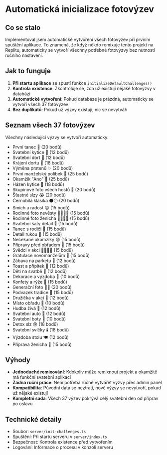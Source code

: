 # Automatická inicializace fotovýzev

## Co se stalo

Implementoval jsem automatické vytvoření všech fotovýzev při prvním spuštění aplikace. To znamená, že když někdo remixuje tento projekt na Replitu, automaticky se vytvoří všechny potřebné fotovýzvy bez nutnosti ručního nastavení.

## Jak to funguje

1. **Při startu aplikace** se spustí funkce `initializeDefaultChallenges()`
2. **Kontrola existence**: Zkontroluje se, zda už existují nějaké fotovýzvy v databázi
3. **Automatické vytvoření**: Pokud databáze je prázdná, automaticky se vytvoří všech 37 fotovýzev
4. **Bez duplikátů**: Pokud už výzvy existují, nic se nevytváří

## Seznam všech 37 fotovýzev

Všechny následující výzvy se vytvoří automaticky:

- První tanec 💃 (20 bodů)
- Svatební kytice 💐 (12 bodů)
- Svatební dort 🍰 (12 bodů)
- Krájení dortu 🎂 (18 bodů)
- Výměna prstenů ✨ (20 bodů)
- První manželský polibek 💋 (25 bodů)
- Okamžik "Ano" 💍 (25 bodů)
- Házen kytice 🎯 (18 bodů)
- Skupinové foto všech hostů 📸 (20 bodů)
- Šťastné slzy 😭 (20 bodů)
- Černobílá klasika ⚫⚪ (20 bodů)
- Smích a radost 😊 (15 bodů)
- Rodinné foto nevěsty 👨‍👩‍👧‍👦 (15 bodů)
- Rodinné foto ženicha 👨‍👩‍👧‍👦 (15 bodů)
- Svatební šaty detail 👗 (15 bodů)
- Tanec s rodiči 👫 (15 bodů)
- Detail rukou 🤝 (15 bodů)
- Nečekané okamžiky 😄 (15 bodů)
- Přípravy před obřadem 💄 (15 bodů)
- Svědci v akci 🤵‍♂️👰‍♀️ (15 bodů)
- Gratulace novomanželům 🎉 (15 bodů)
- Zábava na parketu 🕺 (12 bodů)
- Toast a přípitek 🥂 (12 bodů)
- Děti na svatbě 👶 (12 bodů)
- Dekorace a výzdoba 🎀 (10 bodů)
- Konfety a rýže 🎊 (15 bodů)
- Generační foto 👴👵 (20 bodů)
- Podvazek tradice 🎀 (15 bodů)
- Družička v akci 👭 (12 bodů)
- Místo obřadu 🏰 (10 bodů)
- Hudba živá 🎵 (12 bodů)
- Svatební auto 🚗 (12 bodů)
- Svatební boty 👠 (10 bodů)
- Detox slz 😢 (18 bodů)
- Svatební svíčky 🕯️ (18 bodů)
- Výzdoba stolu 🍽️ (12 bodů)
- Příprava ženicha 🤵 (15 bodů)

## Výhody

- **Jednoduché remixování**: Kdokoliv může remixnout projekt a okamžitě má funkční svatební aplikaci
- **Žádná ruční práce**: Není potřeba ručně vytvářet výzvy přes admin panel
- **Kompatibilita**: Původní data se neztratí, nové výzvy se nevytvoří, pokud už nějaké existují
- **Kompletní sada**: Všech 37 výzev pokrývá celý svatební den od příprav po oslavu

## Technické detaily

- Soubor: `server/init-challenges.ts`
- Spuštění: Při startu serveru v `server/index.ts`
- Bezpečnost: Kontrola existence před vytvořením
- Logování: Informace o procesu v konzoli serveru